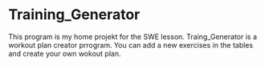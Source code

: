 # Training_Generator
This program is my home projekt for the SWE lesson.
Traing_Generator is a workout plan creator prrogram. You can add a new exercises in the tables and create your own wokout plan.
